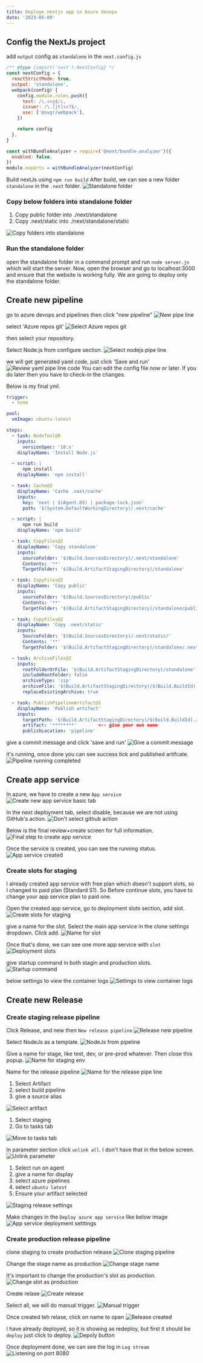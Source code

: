 ```yaml
---
title: Deploye nextjs app in Azure devops
date: '2023-05-09'
---
```


## Config the NextJs project

add `output` config as `standalone` in the `next.config.js`

```js
/** @type {import('next').NextConfig} */
const nextConfig = {
  reactStrictMode: true,
  output: 'standalone',
  webpack(config) {
    config.module.rules.push({
      test: /\.svg$/i,
      issuer: /\.[jt]sx?$/,
      use: ['@svgr/webpack'],
    })

    return config
  },
}

const withBundleAnalyzer = require('@next/bundle-analyzer')({
  enabled: false,
})
module.exports = withBundleAnalyzer(nextConfig)
```

Build nextJs using `npm run build`
After build, we can see a new folder `standalone` in the `.next` folder.
![Standalone folder](standalone-folder.png)

### Copy below folders into standalone folder

1. Copy public folder into ./next/standalone
2. Copy .next/static into ./next/standalone/static

![Copy folders into standalone](copy-folders-into-standalone.png)

### Run the standalone folder

open the standalone folder in a command prompt and run `node server.js` which will start the server.
Now, open the browser and go to localhost:3000 and ensure that the website is working fully.
We are going to deploy only the standalone folder.

## Create new pipeline

go to azure devops and pipelines then click "new pipeline"
![New pipe line](new-pipe-line-button.png)

select 'Azure repos git'
![Select Azure repos git](select-azure-repos-git.png)

then select your repository.

Select Node.js from configure section.
![Select nodejs pipe line](select-nodejs-pipeline.png)

we will get generated yaml code, just click 'Save and run'
![Review yaml pipe line code](review-yaml-pipeline-code.png)
You can edit the config file now or later. If you do later then you have to check-in the changes.

Below is my final yml.

```yml
trigger:
  - none

pool:
  vmImage: ubuntu-latest

steps:
  - task: NodeTool@0
    inputs:
      versionSpec: '18.x'
    displayName: 'Install Node.js'

  - script: |
      npm install
    displayName: 'npm install'

  - task: Cache@2
    displayName: 'Cache .next/cache'
    inputs:
      key: 'next | $(Agent.OS) | package-lock.json'
      path: '$(System.DefaultWorkingDirectory)/.next/cache'

  - script: |
      npm run build
    displayName: 'npm build'

  - task: CopyFiles@2
    displayName: 'Copy standalone'
    inputs:
      sourceFolder: '$(Build.SourcesDirectory)/.next/standalone'
      Contents: '**'
      TargetFolder: '$(Build.ArtifactStagingDirectory)/standalone'

  - task: CopyFiles@2
    displayName: 'Copy public'
    inputs:
      sourceFolder: '$(Build.SourcesDirectory)/public'
      Contents: '**'
      TargetFolder: '$(Build.ArtifactStagingDirectory)/standalone/public'

  - task: CopyFiles@2
    displayName: 'Copy .next/static'
    inputs:
      SourceFolder: '$(Build.SourcesDirectory)/.next/static/'
      Contents: '**'
      TargetFolder: '$(Build.ArtifactStagingDirectory)/standalone/.next/static'

  - task: ArchiveFiles@2
    inputs:
      rootFolderOrFile: '$(Build.ArtifactStagingDirectory)/standalone'
      includeRootFolder: false
      archiveType: 'zip'
      archiveFile: '$(Build.ArtifactStagingDirectory)/$(Build.BuildId).zip'
      replaceExistingArchive: true

  - task: PublishPipelineArtifact@1
    displayName: 'Publish artifact'
    inputs:
      targetPath: '$(Build.ArtifactStagingDirectory)/$(Build.BuildId).zip'
      artifact: '********'        <-- give your own name
      publishLocation: 'pipeline'
```

give a commit message and click 'save and run'
![Give a commit message](Give-commit-message.png)

it's running, once done you can see success tick and published artifcate.
![Pipeline running completed](pipeline-completed.png)

## Create app service

In azure, we have to create a new `App service`
![Create new app service basic tab](new-app-service-starting-config.png)

In the next deployment tab, select disable, because we are not using GitHub's action.
![Don't select github action](dont-select-github-ci-cd.png)

Below is the final review+create screen for full information.
![Final step to create app service](final-step-to-create-app-service.png)

Once the service is created, you can see the running status.
![App service created](app-service-created.png)

### Create slots for staging

I already created app service with free plan which doesn't support slots, so I changed to paid plan (Standard S1). So Before continue slots, you have to change your app service plan to paid one.

Open the created app service, go to deployment slots section, add slot.
![Create slots for staging](slots-for-staging.png)

give a name for the slot.
Select the main app service in the clone settings dropdown.
Click add.
![Name for slot](name-for-slot.png)

Once that's done, we can see one more app service with `slot`
![Deployment slots](deployment-slots.png)

give startup command in both stagin and production slots.
![Startup command](startup-command.png)

below settings to view the container logs
![Settings to view container logs](settings-to-view-container-log.png)

## Create new Release

### Create staging release pipeline

Click Release, and new then `New release pipeline`
![Release new pipeline](release-new.png)

Select NodeJs as a template.
![NodeJs from pipeline](select-nodejs-from-pipeline.png)

Give a name for stage, like test, dev, or pre-prod whatever. Then close this popup.
![Name for staging env](give-name-for-staging.png)

Name for the release pipeline
![Name for the release pipe line](name-for-the-release-pipeline.png)

1. Select Artifact
2. select build pipeline
3. give a source alias

![Select artifact](select-artifacts.png)

1. Select staging
2. Go to tasks tab

![Move to tasks tab](move-to-tasks-tab.png)

In parameter section click `unlink all`. I don't have that in the below screen.
![Unlink parameter](unline-in-parameter.png)

1. Select run on agent
2. give a name for display
3. select azure pipelines
4. select `ubuntu latest`
5. Ensure your artifact selected

![Staging release settings](staging-release-settings.png)

Make changes in the `Deploy azure app service` like below image
![App service deployment setttings](app-service-deploy-settings.png)

### Create production release pipeline

clone staging to create production release
![Clone staging pipeline](clone-staging-for-production.png)

Change the stage name as production
![Change stage name](changing-stage-name.png)

It's important to change the production's slot as production.
![Change slot as production](change-production-slot.png)

Create relase
![Create release](create-release.png)

Select all, we will do manual trigger.
![Manual trigger](manual-trigger.png)

Once created teh relase, click on name to open
![Release created](release-created.png)

I have already deployed, so it is showing as redeploy, but first it should be `deploy` just click to deploy.
![Depoly button](deploy-button.png)

Once deployment done, we can see the log in `Log stream`
![Listening on port 8080](listening-port-8080.png)
